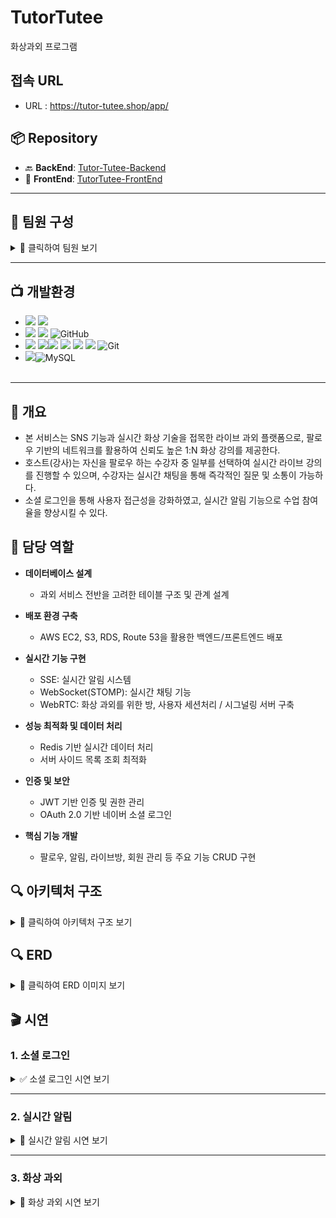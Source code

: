 <h1>TutorTutee</h1>
화상과외 프로그램

## 접속 URL
- URL : https://tutor-tutee.shop/app/

## 📦 Repository

- 🔙 **BackEnd**: [Tutor-Tutee-Backend](https://github.com/moonjinho99/Tutor-Tutee-Backend)
- 🎨 **FrontEnd**: [TutorTutee-FrontEnd](https://github.com/ParkYongHo1/TutorTutee-FrontEnd)

---

## 👥 팀원 구성

<details>
  <summary>🔽 클릭하여 팀원 보기</summary>

  <br>

  ### 🛠 BackEnd
  | 이름 | 역할 | GitHub |
  |------|------|--------|
  | <img src="https://github.com/moonjinho99.png?size=50" width="50"> **문진호** | 백엔드 | [@moonjinho99](https://github.com/moonjinho99) |
  | <img src="https://github.com/qldmq.png?size=50" width="50"> **김서현** | 백엔드 | [@qldmq](https://github.com/qldmq) |

  ### 🎨 FrontEnd
  | 이름 | 역할 | GitHub |
  |------|------|--------|
  | <img src="https://github.com/ParkYongHo1.png?size=50" width="50"> **박용호** | 프론트엔드 | [@ParkYongHo1](https://github.com/ParkYongHo1) |

</details>

---

## 📺 개발환경
- <img src="https://img.shields.io/badge/IDE-%23121011?style=for-the-badge"> <img src="https://img.shields.io/badge/Eclipse-2C2255?style=for-the-badge&logo=Eclipse&logoColor=white"/>
- <img src="https://img.shields.io/badge/Tool-%23121011?style=for-the-badge"> <img src="https://img.shields.io/badge/MobaXterm-3A4655?style=for-the-badge&logo=MobaXterm&logoColor=white"/> ![GitHub](https://img.shields.io/badge/github-%23121011.svg?style=for-the-badge&logo=github&logoColor=white)
- <img src="https://img.shields.io/badge/Tech Stack-%23121011?style=for-the-badge"> <img src="https://img.shields.io/badge/java-%23ED8B00?style=for-the-badge&logo=openjdk&logoColor=white"><img src="https://img.shields.io/badge/17-515151?style=for-the-badge"> <img src="https://img.shields.io/badge/springboot-6DB33F?style=for-the-badge&logo=springboot&logoColor=white">
 <img src="https://img.shields.io/badge/AWS-232F3E?style=for-the-badge&logo=Amazon-AWS&logoColor=white"/> <img src="https://img.shields.io/badge/Redis-DC382D?style=for-the-badge&logo=Redis&logoColor=white"> 
![Git](https://img.shields.io/badge/git-%23F05033.svg?style=for-the-badge&logo=git&logoColor=white) 
- <img src="https://img.shields.io/badge/Database-%23121011?style=for-the-badge">![MySQL](https://img.shields.io/badge/mysql-%2300f.svg?style=for-the-badge&logo=mysql&logoColor=white)
<br/><br/>
<hr>

## 🚩 개요
- 본 서비스는 SNS 기능과 실시간 화상 기술을 접목한 라이브 과외 플랫폼으로, 팔로우 기반의 네트워크를 활용하여 신뢰도 높은 1:N 화상 강의를 제공한다.
- 호스트(강사)는 자신을 팔로우 하는 수강자 중 일부를 선택하여 실시간 라이브 강의를 진행할 수 있으며, 수강자는 실시간 채팅을 통해 즉각적인 질문 및 소통이 가능하다.
 - 소셜 로그인을 통해 사용자 접근성을 강화하였고, 실시간 알림 기능으로 수업 참여율을 향상시킬 수 있다.


## 📝 담당 역할

- **데이터베이스 설계**  
  - 과외 서비스 전반을 고려한 테이블 구조 및 관계 설계

- **배포 환경 구축**  
  - AWS EC2, S3, RDS, Route 53을 활용한 백엔드/프론트엔드 배포

- **실시간 기능 구현**  
  - SSE: 실시간 알림 시스템  
  - WebSocket(STOMP): 실시간 채팅 기능  
  - WebRTC: 화상 과외를 위한 방, 사용자 세션처리 / 시그널링 서버 구축

- **성능 최적화 및 데이터 처리**  
  - Redis 기반 실시간 데이터 처리  
  - 서버 사이드 목록 조회 최적화

- **인증 및 보안**  
  - JWT 기반 인증 및 권한 관리  
  - OAuth 2.0 기반 네이버 소셜 로그인

- **핵심 기능 개발**  
  - 팔로우, 알림, 라이브방, 회원 관리 등 주요 기능 CRUD 구현


## 🔍 아키텍처 구조

<details>
  <summary>📌 클릭하여 아키텍처 구조 보기</summary>

  <br>

  ![아키텍처 구조 이미지](https://github.com/user-attachments/assets/2f8c6ffe-b40f-42b1-9de2-716b7d2386f3)


</details>



## 🔍 ERD

<details>
  <summary>📌 클릭하여 ERD 이미지 보기</summary>

  <br>

  ![ERD 이미지](https://github.com/user-attachments/assets/e59a4faf-c5b8-4807-8b57-523de13217b6)

</details>

## 🎬 시연

### 1. 소셜 로그인

<details>
  <summary>✅ 소셜 로그인 시연 보기</summary>

  <br>
  
![Image](https://github.com/user-attachments/assets/be331fcd-969a-41a0-bc0c-43a01f5fff64)

</details>

---

### 2. 실시간 알림

<details>
  <summary>🔔 실시간 알림 시연 보기</summary>

  <br>

  - 팔로우/팔로잉 알림  
  - 강의 시작 알림  
  - 게시글 작성 및 좋아요/싫어요 알림  

![Image](https://github.com/user-attachments/assets/7e95b539-9ec1-4089-87ec-16287632722f)

</details>

---

### 3. 화상 과외

<details>
  <summary>🎥 화상 과외 시연 보기</summary>

  <br>

  - 실시간 화면 공유  
  - 채팅 기능  

[호스트 - 참여자 초대, 화면공유]
<br>

![Image](https://github.com/user-attachments/assets/9a4d8e15-4627-42e2-9dc0-974a62feedc3)

[참여자 - 강의 참여, 채팅]
<br>

![Image](https://github.com/user-attachments/assets/e11e8031-e49e-41da-8293-5ec214d2f675)

[호스트, 참여자 - 호스트의 실시간 화면 공유]
<br>

![Image](https://github.com/user-attachments/assets/0a9ff831-e20f-4ee5-ab31-026e3495c08d)
</details>


